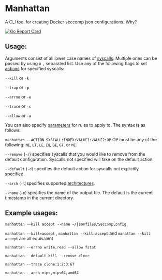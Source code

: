 # Manhattan


A CLI tool for creating Docker seccomp json configurations. [Why?](https://github.com/docker/docker/blob/master/docs/security/seccomp.md)

[![Go Report Card](https://goreportcard.com/badge/github.com/grantseltzer/manhattan)](https://goreportcard.com/report/github.com/grantseltzer/manhattan)

## Usage:

Arguments consist of all lower case names of [syscalls](http://man7.org/linux/man-pages/man2/syscalls.2.html). Multiple ones can be passed by using a `,` separated list.
Use any of the following flags to set [actions](https://www.kernel.org/doc/Documentation/prctl/seccomp_filter.txt) for specified syscalls:

`--kill` or `-k`


`--trap` or `-p`

`--errno` or `-e`

`--trace` or `-c`

`--allow` or `-a`

You can also specify [parameters](https://github.com/docker/engine-api/blob/master/types/seccomp.go#L51-L57) for rules to apply to. The syntax is as follows:

`manhattan --ACTION SYSCALL:INDEX:VALUE1:VALUE2:OP` OP must be any of the following:
`NE`, `LT`, `LE`, `EQ`, `GE`, `GT`, or `ME`.

`--remove` (`-r`) specifies syscalls that you would like to remove from the default configuration. Syscalls not specified will take on the default action.

`--default` (`-d`) specifies the default action for syscalls not explicitly specified.

`--arch` (`-l`)specifies supported [architectures](https://github.com/opencontainers/runc/blob/master/libcontainer/seccomp/config.go#L27-L44).

`--name` (`-n`) specifies the name of the output file. The default is the current timestamp in the current directory.

## Example usages:
`manhattan --kill accept --name ~/jsonfiles/SeccompConfig`

`manhattan --kill=accept` , `manhattan --kill:accept` and `manattan --kill accept` are all equivalent

`manhattan --errno write,read --allow fstat`

`manhattan --default kill --remove clone`

`manhattan --trace clone:1:2:3:GT`

`manhattan --arch mips,mips64,amd64`
